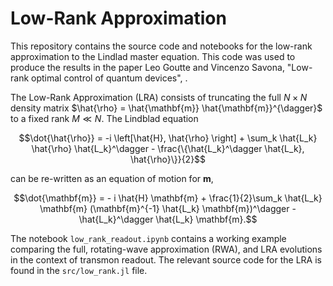 # Low-Rank Approximation

This repository contains the source code and notebooks for the low-rank approximation to the Lindlad master equation. This code was used to produce the results in the paper Leo Goutte and Vincenzo Savona, "Low-rank optimal control of quantum devices", .

The Low-Rank Approximation (LRA) consists of truncating the full $N \times N$ density matrix $\hat{\rho} = \hat{\mathbf{m}} \hat{\mathbf{m}}^{\dagger}$ to a fixed rank $M \ll N$. The Lindblad equation
```math
\dot{\hat{\rho}} = -i \left[\hat{H}, \hat{\rho} \right] + \sum_k \hat{L_k} \hat{\rho} \hat{L_k}^\dagger - \frac{\{\hat{L_k}^\dagger \hat{L_k}, \hat{\rho}\}}{2}
```
can be re-written as an equation of motion for $\mathbf{m}$,
```math
\dot{\mathbf{m}} = - i \hat{H} \mathbf{m} + \frac{1}{2}\sum_k \hat{L_k} \mathbf{m} (\mathbf{m}^{-1} \hat{L_k} \mathbf{m})^\dagger - \hat{L_k}^\dagger \hat{L_k} \mathbf{m}.
```

The notebook `low_rank_readout.ipynb` contains a working example comparing the full, rotating-wave approximation (RWA), and LRA evolutions in the context of transmon readout. The relevant source code for the LRA is found in the `src/low_rank.jl` file. 